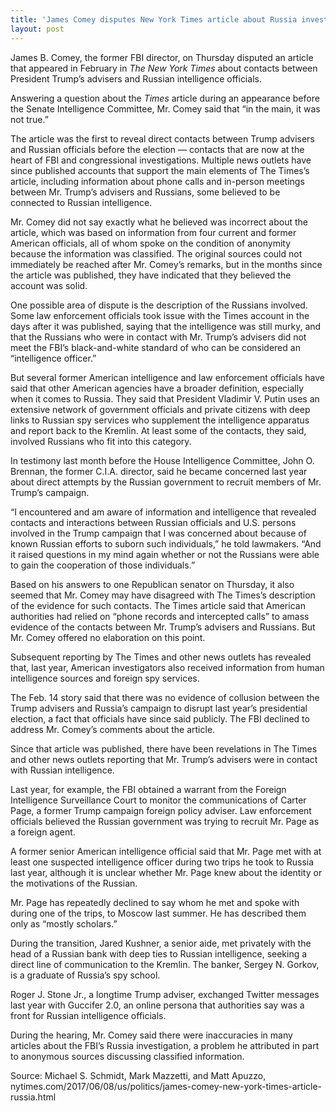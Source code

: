 ```yaml
---
title: 'James Comey disputes New York Times article about Russia investigation'
layout: post
---
```


James B. Comey, the former FBI director, on Thursday disputed an article that appeared in February in *The New York Times* about contacts between President Trump’s advisers and Russian intelligence officials.

Answering a question about the *Times* article during an appearance before the Senate Intelligence Committee, Mr. Comey said that “in the main, it was not true.”

The article was the first to reveal direct contacts between Trump advisers and Russian officials before the election — contacts that are now at the heart of FBI and congressional investigations. Multiple news outlets have since published accounts that support the main elements of The Times’s article, including information about phone calls and in-person meetings between Mr. Trump’s advisers and Russians, some believed to be connected to Russian intelligence.

Mr. Comey did not say exactly what he believed was incorrect about the article, which was based on information from four current and former American officials, all of whom spoke on the condition of anonymity because the information was classified. The original sources could not immediately be reached after Mr. Comey’s remarks, but in the months since the article was published, they have indicated that they believed the account was solid.

One possible area of dispute is the description of the Russians involved. Some law enforcement officials took issue with the Times account in the days after it was published, saying that the intelligence was still murky, and that the Russians who were in contact with Mr. Trump’s advisers did not meet the FBI’s black-and-white standard of who can be considered an “intelligence officer.”

But several former American intelligence and law enforcement officials have said that other American agencies have a broader definition, especially when it comes to Russia. They said that President Vladimir V. Putin uses an extensive network of government officials and private citizens with deep links to Russian spy services who supplement the intelligence apparatus and report back to the Kremlin. At least some of the contacts, they said, involved Russians who fit into this category.

In testimony last month before the House Intelligence Committee, John O. Brennan, the former C.I.A. director, said he became concerned last year about direct attempts by the Russian government to recruit members of Mr. Trump’s campaign.

“I encountered and am aware of information and intelligence that revealed contacts and interactions between Russian officials and U.S. persons involved in the Trump campaign that I was concerned about because of known Russian efforts to suborn such individuals,” he told lawmakers. “And it raised questions in my mind again whether or not the Russians were able to gain the cooperation of those individuals.”

Based on his answers to one Republican senator on Thursday, it also seemed that Mr. Comey may have disagreed with The Times’s description of the evidence for such contacts. The Times article said that American authorities had relied on “phone records and intercepted calls” to amass evidence of the contacts between Mr. Trump’s advisers and Russians. But Mr. Comey offered no elaboration on this point.

Subsequent reporting by The Times and other news outlets has revealed that, last year, American investigators also received information from human intelligence sources and foreign spy services.

The Feb. 14 story said that there was no evidence of collusion between the Trump advisers and Russia’s campaign to disrupt last year’s presidential election, a fact that officials have since said publicly. The FBI declined to address Mr. Comey’s comments about the article.

Since that article was published, there have been revelations in The Times and other news outlets reporting that Mr. Trump’s advisers were in contact with Russian intelligence.

Last year, for example, the FBI obtained a warrant from the Foreign Intelligence Surveillance Court to monitor the communications of Carter Page, a former Trump campaign foreign policy adviser. Law enforcement officials believed the Russian government was trying to recruit Mr. Page as a foreign agent.

A former senior American intelligence official said that Mr. Page met with at least one suspected intelligence officer during two trips he took to Russia last year, although it is unclear whether Mr. Page knew about the identity or the motivations of the Russian.

Mr. Page has repeatedly declined to say whom he met and spoke with during one of the trips, to Moscow last summer. He has described them only as “mostly scholars.”

During the transition, Jared Kushner, a senior aide, met privately with the head of a Russian bank with deep ties to Russian intelligence, seeking a direct line of communication to the Kremlin. The banker, Sergey N. Gorkov, is a graduate of Russia’s spy school.

Roger J. Stone Jr., a longtime Trump adviser, exchanged Twitter messages last year with Guccifer 2.0, an online persona that authorities say was a front for Russian intelligence officials.

During the hearing, Mr. Comey said there were inaccuracies in many articles about the FBI’s Russia investigation, a problem he attributed in part to anonymous sources discussing classified information.

Source: Michael S. Schmidt, Mark Mazzetti, and Matt Apuzzo, nytimes.com/2017/06/08/us/politics/james-comey-new-york-times-article-russia.html